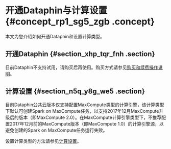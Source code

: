 # 开通Dataphin与计算设置 {#concept_rp1_sg5_zgb .concept}

本文为您介绍如何开通Dataphin和设置计算类型。

## 开通Dataphin {#section_xhp_tqr_fnh .section}

目前Dataphin不支持试用，请购买后再使用。购买方式请参见[购买和续费操作说明](../../../../intl.zh-CN/产品定价/购买和续费操作说明.md#)。

## 计算设置 {#section_n5q_y8g_we5 .section}

目前Dataphin公共云版本仅支持配置MaxCompute类型的计算引擎，该计算类型下默认可创建Spark on MaxCompute任务，以支持2017年12月MaxCompute升级后的版本（即MaxCompute 2.0）。在MaxCompute计算引擎类型下，不推荐配置2017年12月前的MaxCompute版本（即MaxCompute 1.0）的计算引擎源，以避免创建的Spark on MaxCompute任务运行失败。

设置计算类型的方法请参见[计算设置](../../../../intl.zh-CN/用户指南/管理中心/计算设置.md#)。

